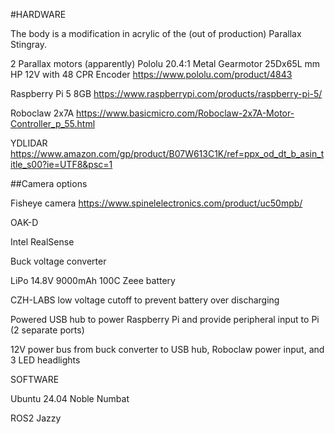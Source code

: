 #HARDWARE

The body is a modification in acrylic of the (out of production) Parallax Stingray.

2 Parallax motors (apparently) Pololu 20.4:1 Metal Gearmotor 25Dx65L mm HP 12V with 48 CPR Encoder 
https://www.pololu.com/product/4843

Raspberry Pi 5 8GB
https://www.raspberrypi.com/products/raspberry-pi-5/

Roboclaw 2x7A
https://www.basicmicro.com/Roboclaw-2x7A-Motor-Controller_p_55.html

YDLIDAR
https://www.amazon.com/gp/product/B07W613C1K/ref=ppx_od_dt_b_asin_title_s00?ie=UTF8&psc=1

##Camera options

  Fisheye camera
  https://www.spinelelectronics.com/product/uc50mpb/
  
  OAK-D
  
  Intel RealSense

Buck voltage converter

LiPo 14.8V 9000mAh 100C Zeee battery

CZH-LABS low voltage cutoff to prevent battery over discharging

Powered USB hub to power Raspberry Pi and provide peripheral input to Pi (2 separate ports)

12V power bus from buck converter to USB hub, Roboclaw power input, and 3 LED headlights

SOFTWARE

Ubuntu 24.04 Noble Numbat

ROS2 Jazzy
